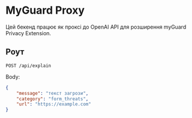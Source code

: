 # MyGuard Proxy

Цей бекенд працює як проксі до OpenAI API для розширення myGuard Privacy Extension.

## Роут

`POST /api/explain`

Body:

```json
{
	"message": "текст загрози",
	"category": "form_threats",
	"url": "https://example.com"
}
```
